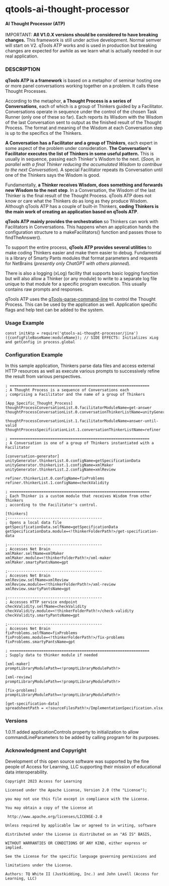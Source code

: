 # qtools-ai-thought-processor

#### AI Thought Processor (ATP)

IMPORTANT: **All V1.0.X versions should be considered to have breaking changes.** This framework is still under active development. Normal semver will start on V2. qTools ATP works and is used in production but breaking changes are expected for awhile as we learn what is actually needed in our real application.

### DESCRIPTION

**qTools ATP is a framework** is based on a metaphor of seminar hosting one or more panel conversations working together on a problem. It calls these Thought Processes. 

According to the metaphor, **a Thought Process is a series of Conversations**, each of which is a group of Thinkers guided by a Facilitator. Conversations operate in sequence under the control of the chosen Task Runner (only one of these so far). Each reports its Wisdom with the Wisdom of the last Conversation sent to output as the finished result of the Thought Process. The format and meaning of the Wisdom at each Conversation step is up to the specifics of the Thinkers.

**A Conversation has a Facilitator and a group of Thinkers**, each expert in some aspect of the problem under consideration. **The Conversation's Facilitator executes the list of Thinkers in some useful pattern.** This is usually in sequence, passing each Thinker's Wisdom to the next. (*Soon, in parallel with a final Thinker reducing the accumulated Wisdom to contribue to the next Conversation*). A special Facilitator repeats its Conversation until one of the Thinkers says the Wisdom is good.

Fundamentally, **a Thinker receives Wisdom, does something and forwards new Wisdom to the next step**. In a Conversation, the Wisdom of the last Thinker is the final result of the Thought Process. qTools ATP does not know or care what the Thinkers do as long as they produce Wisdom. Although qTools ATP has a couple of built-in Thinkers,  **coding Thinkers is the main work of creating an application based on qTools ATP**.

**qTools ATP mainly provides the orchestration** so Thinkers can work with Facilitators in Conversations. This happens when an application hands the configuration structure to a makeFacilitators() function and passes those to findTheAnswer().

To support the entire process, **qTools ATP provides several utilities** to make coding Thinkers easier and make them easier to debug. Fundamental is a library of Smarty Pants modules that format parameters and requests for NetBrains (*presently only ChatGPT with others planned*). 

There is also a logging (xLog) facility that supports basic logging function but will also allow a Thinker (or any module) to write to a separate log file unique to that module for a specific program execution.  This usually contains raw prompts and responses.

qTools ATP uses the [qTools-parse-command-line](https://www.npmjs.com/package/qtools-parse-command-line) to control the Thought Process. This can be used by the application as well. Application specific flags and help text can be added to the system.
### Usage Example

	const initAtp = require('qtools-ai-thought-processor/jina')({configFileBaseName:moduleName}); // SIDE EFFECTS: Initializes xLog and getConfig in process.global
	
### Configuration Example

In this sample application, Thinkers parse data files and access external HTTP resources as well as execute various prompts to successively refine the result from various perspectives.

    ; ==============================================================
    ; A Thought Process is a sequence of Conversations each
    ; comprising a Facilitator and the name of a group of Thinkers
    
    [App_Specific_Thought_Process]
    thoughtProcessConversationList.0.facilitatorModuleName=get-answer
    thoughtProcessConversationList.0.conversationThinkerListName=unityGenerator
    
    thoughtProcessConversationList.1.facilitatorModuleName=answer-until-valid
    thoughtProcessSpecificationList.1.conversationThinkerListName=refiner
    
    ; ==============================================================
    ; A Conversation is one of a group of Thinkers instantiated with a Facilitator
    
    [conversation-generator]
    unityGenerator.thinkerList.0.configName=getSpecificationData
    unityGenerator.thinkerList.1.configName=xmlMaker
    unityGenerator.thinkerList.2.configName=xmlReview
    
    refiner.thinkerList.0.configName=fixProblems
    refiner.thinkerList.1.configName=checkValidity
    
    ; ==============================================================
    ; Each Thinker is a custom module that receives Wisdom from other Thinkers
    ; according to the Facilitator's control.
    
    [thinkers]
    ;------------------------------------------
    ; Opens a local data file
    getSpecificationData.selfName=getSpecificationData
    getSpecificationData.module=<!thinkerFolderPath!>/get-specification-data
    
    ;------------------------------------------
    ; Accesses Net Brain
    xmlMaker.selfName=xmlMaker
    xmlMaker.module=<!thinkerFolderPath!>/xml-maker
    xmlMaker.smartyPantsName=gpt
    
    ;------------------------------------------
    ; Accesses Net Brain
    xmlReview.selfName=xmlReview
    xmlReview.module=<!thinkerFolderPath!>/xml-review
    xmlReview.smartyPantsName=gpt
    
    ;------------------------------------------
    ; Accesses HTTP service endpoint
    checkValidity.selfName=checkValidity
    checkValidity.module=<!thinkerFolderPath!>/check-validity
    checkValidity.smartyPantsName=gpt
    
    ;------------------------------------------
    ; Accesses Net Brain
    fixProblems.selfName=fixProblems
    fixProblems.module=<!thinkerFolderPath!>/fix-problems
    fixProblems.smartyPantsName=gpt
    
    ; ==============================================================
    ; Supply data to thinker module if needed
    
    [xml-maker]
    promptLibraryModulePath=<!promptLibraryModulePath!>
    
    [xml-review]
    promptLibraryModulePath=<!promptLibraryModulePath!>
    
    [fix-problems]
    promptLibraryModulePath=<!promptLibraryModulePath!>
    
    [get-specification-data]
    spreadsheetPath = <!sourceFilesPath!>/ImplementationSpecification.xlsx

### Versions

1.0.11 added applicationControls property to initialization to allow commandLineParameters to be added by calling program for its purposes.

### Acknowledgment and Copyright

Development of this open source software was supported by the fine people of Access for Learning, LLC supporting their mission of educational data interoperability.

    Copyright 2023 Access for Learning
    
    Licensed under the Apache License, Version 2.0 (the "License");
    
    you may not use this file except in compliance with the License.
    
    You may obtain a copy of the License at
    
     http://www.apache.org/licenses/LICENSE-2.0
    
    Unless required by applicable law or agreed to in writing, software
    
    distributed under the License is distributed on an "AS IS" BASIS,
    
    WITHOUT WARRANTIES OR CONDITIONS OF ANY KIND, either express or implied.
    
    See the License for the specific language governing permissions and
    
    limitations under the License.
    
    Authors: TQ White II (Justkidding, Inc.) and John Lovell (Access for Learning, LLC)
